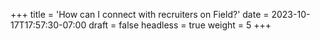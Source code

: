 +++
title = 'How can I connect with recruiters on Field?'
date = 2023-10-17T17:57:30-07:00
draft = false
headless = true
weight = 5
+++
